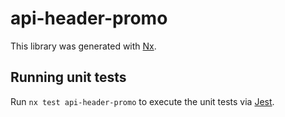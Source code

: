 # api-header-promo

This library was generated with [Nx](https://nx.dev).

## Running unit tests

Run `nx test api-header-promo` to execute the unit tests via [Jest](https://jestjs.io).
